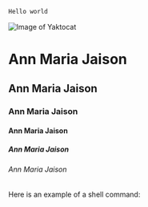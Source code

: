 ```bash
Hello world
```
![Image of Yaktocat](https://octodex.github.com/images/yaktocat.png)

# Ann Maria Jaison

## Ann Maria Jaison

### Ann Maria Jaison

#### Ann Maria Jaison

##### Ann Maria Jaison

###### Ann Maria Jaison

Here is an example of a shell command:


